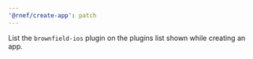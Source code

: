 ```yaml
---
'@rnef/create-app': patch
---
```


List the `brownfield-ios` plugin on the plugins list shown while creating an app.

